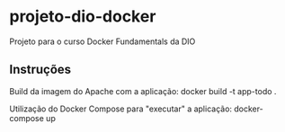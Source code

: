 # projeto-dio-docker
Projeto para o curso Docker Fundamentals da DIO

## Instruções
Build da imagem do Apache com a aplicação:
docker build -t app-todo .

Utilização do Docker Compose para "executar" a aplicação:
docker-compose up
